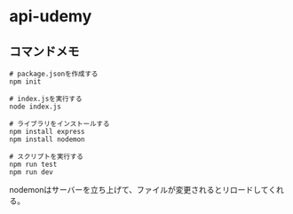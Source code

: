 # api-udemy

## コマンドメモ

```
# package.jsonを作成する
npm init

# index.jsを実行する
node index.js

# ライブラリをインストールする
npm install express
npm install nodemon

# スクリプトを実行する
npm run test
npm run dev
```

nodemonはサーバーを立ち上げて、ファイルが変更されるとリロードしてくれる。
